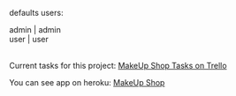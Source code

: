<p>defaults users:</p>
admin | admin<br>
user  | user

<br>Current tasks for this project:
<a href="https://trello.com/b/xIs6PpGv/shop" target="_blank">MakeUp Shop Tasks on Trello</a>

You can see app on heroku:
<a href="https://makeupshop.herokuapp.com" target="_blank">MakeUp Shop</a>

